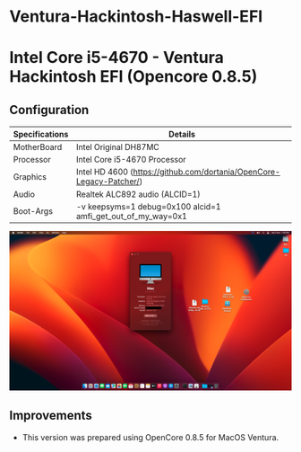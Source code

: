 # Ventura-Hackintosh-Haswell-EFI

# Intel Core i5-4670 - Ventura Hackintosh EFI (Opencore 0.8.5)
## Configuration

| Specifications | Details                                                  |
| ------------------- | ------------------------------------------- |
| MotherBoard     | Intel Original DH87MC      					|
| Processor           | Intel Core i5-4670 Processor    		    |
| Graphics | Intel HD 4600 (https://github.com/dortania/OpenCore-Legacy-Patcher/)              |
| Audio          | Realtek ALC892 audio (ALCID=1)            |
| Boot-Args | -v keepsyms=1 debug=0x100 alcid=1 amfi_get_out_of_my_way=0x1 |

![Screenshot](screenshot.png)
## Improvements
- This version was prepared using OpenCore 0.8.5 for MacOS Ventura.
